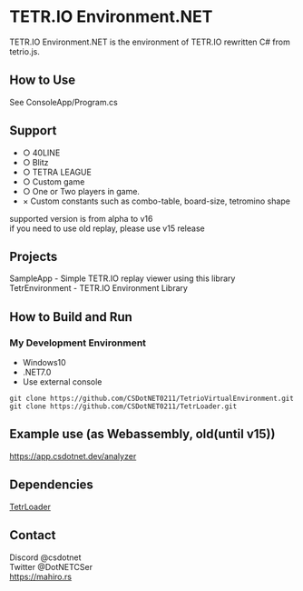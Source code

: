 # TETR.IO Environment.NET

TETR.IO Environment.NET is the environment of TETR.IO rewritten C# from tetrio.js.

## How to Use
See ConsoleApp/Program.cs
## Support
- ○ 40LINE
- ○ Blitz
- ○ TETRA LEAGUE
- ○ Custom game
- ○ One or Two players in game.   
- × Custom constants such as combo-table, board-size, tetromino shape

supported version is from alpha to v16  
if you need to use old replay, please use v15 release

## Projects
SampleApp       - Simple TETR.IO replay viewer using this library  
TetrEnvironment  - TETR.IO Environment Library  

## How to Build and Run
### My Development Environment 
- Windows10
- .NET7.0
- Use external console

```
git clone https://github.com/CSDotNET0211/TetrioVirtualEnvironment.git
git clone https://github.com/CSDotNET0211/TetrLoader.git
```

## Example use (as Webassembly, old(until v15))

https://app.csdotnet.dev/analyzer

## Dependencies
[TetrLoader](https://github.com/CSDotNET0211/TetrLoader)

## Contact
Discord @csdotnet  
Twitter @DotNETCSer   
https://mahiro.rs
